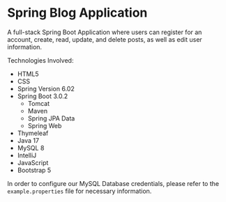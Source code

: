 # Spring Blog Application

A full-stack Spring Boot Application where users can register for an account, create, read, update, and delete posts, as well as edit user information.

Technologies Involved:
- HTML5
- CSS
- Spring Version 6.02
- Spring Boot 3.0.2
    - Tomcat
    - Maven
    - Spring JPA Data
    - Spring Web
- Thymeleaf
- Java 17
- MySQL 8
- IntelliJ
- JavaScript
- Bootstrap 5

In order to configure our MySQL Database credentials, please refer to the `example.properties` file for necessary information.